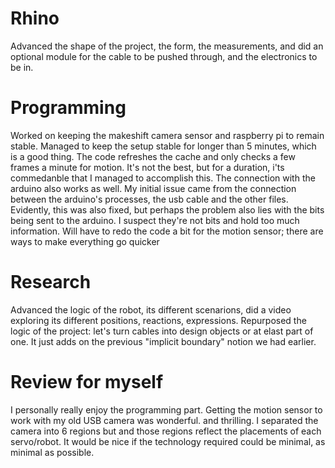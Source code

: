 # Rhino

Advanced the shape of the project, the form, the measurements,  and did an optional module for the cable to be pushed through, and the electronics to be in.

# Programming 

Worked on keeping the makeshift camera sensor and raspberry pi to remain stable. Managed to keep the setup stable for longer than 5 minutes, which is a good thing. The code refreshes the cache and only checks a few frames a minute for motion. It's not the best, but for a duration, i'ts commedanble that I managed to accomplish this. 
The connection with the arduino also works as well. My initial issue came from the connection between the arduino's processes, the usb cable and the other files. 
Evidently, this was also fixed, but perhaps the problem also lies with the bits being sent to the arduino. I suspect they're not bits and hold too much information. 
Will have to redo the code a bit for the motion sensor; there are ways to make everything go quicker

# Research 
Advanced the logic of the robot, its different scenarions, did a video exploring its different positions, reactions, expressions. Repurposed the logic of the project: let's turn cables into design objects or at elast part of one. It just adds on the previous "implicit boundary" notion we had earlier.


# Review for myself 
I personally really enjoy the programming part. Getting the motion sensor to work with my old USB camera was wonderful. and thrilling. I separated the camera into 6 regions but and those regions reflect the placements of each servo/robot. It would be nice if the technology required could be minimal, as minimal as possible.


